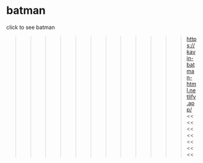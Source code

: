# batman
 click to see batman
 >>>>>>>>>>>>   https://kavin-batman-html.netlify.app/    <<<<<<<<<<<<<<
